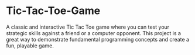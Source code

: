 # Tic-Tac-Toe-Game



A classic and interactive Tic Tac Toe game where you can test your strategic skills against a friend or a computer opponent. This project is a great way to demonstrate fundamental programming concepts and create a fun, playable game.
